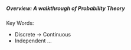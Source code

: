 ##### Overview: A walkthrough of Probability Theory

Key Words:
- Discrete &rarr; Continuous
- Independent
...